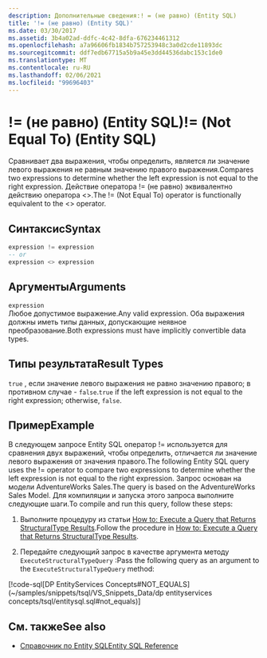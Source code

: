 ```yaml
---
description: Дополнительные сведения:! = (не равно) (Entity SQL)
title: '!= (не равно) (Entity SQL)'
ms.date: 03/30/2017
ms.assetid: 3b4a02ad-ddfc-4c42-8dfa-676234461312
ms.openlocfilehash: a7a96606fb1834b757253948c3a0d2cde11893dc
ms.sourcegitcommit: ddf7edb67715a5b9a45e3dd44536dabc153c1de0
ms.translationtype: MT
ms.contentlocale: ru-RU
ms.lasthandoff: 02/06/2021
ms.locfileid: "99696403"
---
```

# <a name="-not-equal-to-entity-sql"></a><span data-ttu-id="3d3da-103">!= (не равно) (Entity SQL)</span><span class="sxs-lookup"><span data-stu-id="3d3da-103">!= (Not Equal To) (Entity SQL)</span></span>

<span data-ttu-id="3d3da-104">Сравнивает два выражения, чтобы определить, является ли значение левого выражения не равным значению правого выражения.</span><span class="sxs-lookup"><span data-stu-id="3d3da-104">Compares two expressions to determine whether the left expression is not equal to the right expression.</span></span> <span data-ttu-id="3d3da-105">Действие оператора != (не равно) эквивалентно действию оператора <>.</span><span class="sxs-lookup"><span data-stu-id="3d3da-105">The != (Not Equal To) operator is functionally equivalent to the <> operator.</span></span>  
  
## <a name="syntax"></a><span data-ttu-id="3d3da-106">Синтаксис</span><span class="sxs-lookup"><span data-stu-id="3d3da-106">Syntax</span></span>  
  
```sql  
expression != expression  
-- or  
expression <> expression  
```  
  
## <a name="arguments"></a><span data-ttu-id="3d3da-107">Аргументы</span><span class="sxs-lookup"><span data-stu-id="3d3da-107">Arguments</span></span>  

 `expression`  
 <span data-ttu-id="3d3da-108">Любое допустимое выражение.</span><span class="sxs-lookup"><span data-stu-id="3d3da-108">Any valid expression.</span></span> <span data-ttu-id="3d3da-109">Оба выражения должны иметь типы данных, допускающие неявное преобразование.</span><span class="sxs-lookup"><span data-stu-id="3d3da-109">Both expressions must have implicitly convertible data types.</span></span>  
  
## <a name="result-types"></a><span data-ttu-id="3d3da-110">Типы результата</span><span class="sxs-lookup"><span data-stu-id="3d3da-110">Result Types</span></span>  

 <span data-ttu-id="3d3da-111">`true` , если значение левого выражения не равно значению правого; в противном случае - `false`.</span><span class="sxs-lookup"><span data-stu-id="3d3da-111">`true` if the left expression is not equal to the right expression; otherwise, `false`.</span></span>  
  
## <a name="example"></a><span data-ttu-id="3d3da-112">Пример</span><span class="sxs-lookup"><span data-stu-id="3d3da-112">Example</span></span>  

 <span data-ttu-id="3d3da-113">В следующем запросе Entity SQL оператор != используется для сравнения двух выражений, чтобы определить, отличается ли значение левого выражения от значения правого.</span><span class="sxs-lookup"><span data-stu-id="3d3da-113">The following Entity SQL query uses the != operator to compare two expressions to determine whether the left expression is not equal to the right expression.</span></span> <span data-ttu-id="3d3da-114">Запрос основан на модели AdventureWorks Sales.</span><span class="sxs-lookup"><span data-stu-id="3d3da-114">The query is based on the AdventureWorks Sales Model.</span></span> <span data-ttu-id="3d3da-115">Для компиляции и запуска этого запроса выполните следующие шаги.</span><span class="sxs-lookup"><span data-stu-id="3d3da-115">To compile and run this query, follow these steps:</span></span>  
  
1. <span data-ttu-id="3d3da-116">Выполните процедуру из статьи [How to: Execute a Query that Returns StructuralType Results](../how-to-execute-a-query-that-returns-structuraltype-results.md).</span><span class="sxs-lookup"><span data-stu-id="3d3da-116">Follow the procedure in [How to: Execute a Query that Returns StructuralType Results](../how-to-execute-a-query-that-returns-structuraltype-results.md).</span></span>  
  
2. <span data-ttu-id="3d3da-117">Передайте следующий запрос в качестве аргумента методу `ExecuteStructuralTypeQuery` :</span><span class="sxs-lookup"><span data-stu-id="3d3da-117">Pass the following query as an argument to the `ExecuteStructuralTypeQuery` method:</span></span>  
  
 [!code-sql[DP EntityServices Concepts#NOT_EQUALS](~/samples/snippets/tsql/VS_Snippets_Data/dp entityservices concepts/tsql/entitysql.sql#not_equals)]  
  
## <a name="see-also"></a><span data-ttu-id="3d3da-118">См. также</span><span class="sxs-lookup"><span data-stu-id="3d3da-118">See also</span></span>

- [<span data-ttu-id="3d3da-119">Справочник по Entity SQL</span><span class="sxs-lookup"><span data-stu-id="3d3da-119">Entity SQL Reference</span></span>](entity-sql-reference.md)
